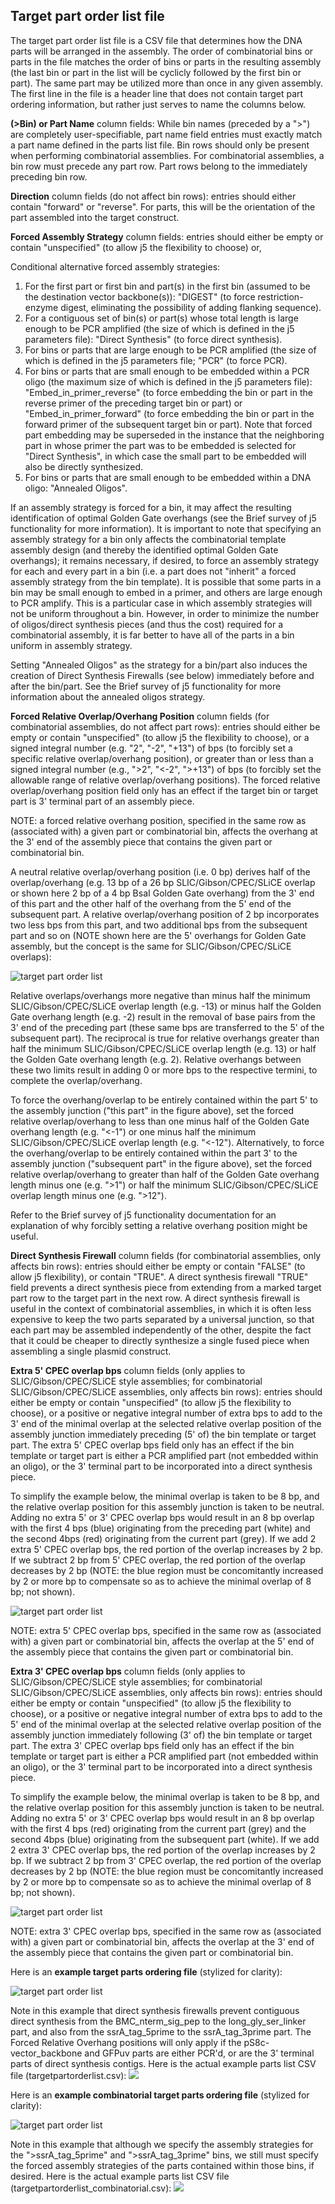 ## Target part order list file

The target part order list file is a CSV file that determines how the DNA parts will be arranged in the assembly. The order of combinatorial bins or parts in the file matches the order of bins or parts in the resulting assembly (the last bin or part in the list will be cyclicly followed by the first bin or part). The same part may be utilized more than once in any given assembly. The first line in the file is a header line that does not contain target part ordering information, but rather just serves to name the columns below.

**(>Bin) or Part Name** column fields:
While bin names (preceded by a ">") are completely user-specifiable, part name field entries must exactly match a part name defined in the parts list file. Bin rows should only be present when performing combinatorial assemblies. For combinatorial assemblies, a bin row must precede any part row. Part rows belong to the immediately preceding bin row. 

**Direction** column fields (do not affect bin rows):
entries should either contain "forward" or "reverse". For parts, this will be the orientation of the part assembled into the target construct.

**Forced Assembly Strategy** column fields:
entries should either be empty or contain "unspecified" (to allow j5 the flexibility to choose) or, 

Conditional alternative forced assembly strategies:
1) For the first part or first bin and part(s) in the first bin (assumed to be the destination vector backbone(s)): "DIGEST" (to force restriction-enzyme digest, eliminating the possibility of adding flanking sequence).
2) For a contiguous set of bin(s) or part(s) whose total length is large enough to be PCR amplified (the size of which is defined in the j5 parameters file): "Direct Synthesis" (to force direct synthesis).
3) For bins or parts that are large enough to be PCR amplified (the size of which is defined in the j5 parameters file; "PCR" (to force PCR).
4) For bins or parts that are small enough to be embedded within a PCR oligo (the maximum size of which is defined in the j5 parameters file): "Embed_in_primer_reverse" (to force embedding the bin or part in the reverse primer of the preceding target bin or part) or "Embed_in_primer_forward" (to force embedding the bin or part in the forward primer of the subsequent target bin or part). Note that forced part embedding may be superseded in the instance that the neighboring part in whose primer the part was to be embedded is selected for "Direct Synthesis", in which case the small part to be embedded will also be directly synthesized.
5) For bins or parts that are small enough to be embedded within a DNA oligo: "Annealed Oligos".

If an assembly strategy is forced for a bin, it may affect the resulting identification of optimal Golden Gate overhangs (see the Brief survey of j5 functionality for more information). It is important to note that specifying an assembly strategy for a bin only affects the combinatorial template assembly design (and thereby the identified optimal Golden Gate overhangs); it remains necessary, if desired, to force an assembly strategy for each and every part in a bin (i.e. a part does not "inherit" a forced assembly strategy from the bin template). It is possible that some parts in a bin may be small enough to embed in a primer, and others are large enough to PCR amplify. This is a particular case in which assembly strategies will not be uniform throughout a bin. However, in order to minimize the number of oligos/direct synthesis pieces (and thus the cost) required for a combinatorial assembly, it is far better to have all of the parts in a bin uniform in assembly strategy.

Setting "Annealed Oligos" as the strategy for a bin/part also induces the creation of Direct Synthesis Firewalls (see below) immediately before and after the bin/part. See the Brief survey of j5 functionality for more information about the annealed oligos strategy.

**Forced Relative Overlap/Overhang Position** column fields (for combinatorial assemblies, do not affect part rows):
entries should either be empty or contain "unspecified" (to allow j5 the flexibility to choose), or a signed integral number (e.g. "2", "-2", "+13") of bps (to forcibly set a specific relative overlap/overhang position), or greater than or less than a signed integral number (e.g., ">2", "<-2", ">+13") of bps (to forcibly set the allowable range of relative overlap/overhang positions). The forced relative overlap/overhang position field only has an effect if the target bin or target part is 3' terminal part of an assembly piece.

NOTE: a forced relative overhang position, specified in the same row as (associated with) a given part or combinatorial bin, affects the overhang at the 3' end of the assembly piece that contains the given part or combinatorial bin.

A neutral relative overlap/overhang position (i.e. 0 bp) derives half of the overlap/overhang (e.g. 13 bp of a 26 bp SLIC/Gibson/CPEC/SLiCE overlap or shown here 2 bp of a 4 bp BsaI Golden Gate overhang) from the 3' end of this part and the other half of the overhang from the 5' end of the subsequent part. A relative overlap/overhang position of 2 bp incorporates two less bps from this part, and two additional bps from the subsequent part and so on (NOTE shown here are the 5' overhangs for Golden Gate assembly, but the concept is the same for SLIC/Gibson/CPEC/SLiCE overlaps):

![target part order list](../../images/pastedImage98.png)

Relative overlaps/overhangs more negative than minus half the minimum SLIC/Gibson/CPEC/SLiCE overlap length (e.g. -13) or minus half the Golden Gate overhang length (e.g. -2) result in the removal of base pairs from the 3' end of the preceding part (these same bps are transferred to the 5' of the subsequent part). The reciprocal is true for relative overhangs greater than half the minimum SLIC/Gibson/CPEC/SLiCE overlap length (e.g. 13) or half the Golden Gate overhang length (e.g. 2). Relative overhangs between these two limits result in adding 0 or more bps to the respective termini, to complete the overlap/overhang.

To force the overhang/overlap to be entirely contained within the part 5' to the assembly junction ("this part" in the figure above), set the forced relative overlap/overhang to less than one minus half of the Golden Gate overhang length (e.g. "<-1") or one minus half the minimum SLIC/Gibson/CPEC/SLiCE overlap length (e.g. "<-12"). Alternatively, to force the overhang/overlap to be entirely contained within the part 3' to the assembly junction ("subsequent part" in the figure above), set the forced relative overlap/overhang to greater than half of the Golden Gate overhang length minus one  (e.g. ">1") or half the minimum SLIC/Gibson/CPEC/SLiCE overlap length minus one (e.g. ">12").

Refer to the Brief survey of j5 functionality documentation for an explanation of why forcibly setting a relative overhang position might be useful.

**Direct Synthesis Firewall** column fields (for combinatorial assemblies, only affects bin rows):
entries should either be empty or contain "FALSE" (to allow j5 flexibility), or contain "TRUE". A direct synthesis firewall "TRUE" field prevents a direct synthesis piece from extending from a marked target part row to the target part in the next row. A direct synthesis firewall is useful in the context of combinatorial assemblies, in which it is often less expensive to keep the two parts separated by a universal junction, so that each part may be assembled independently of the other, despite the fact that it could be cheaper to directly synthesize a single fused piece when assembling a single plasmid construct.

**Extra 5' CPEC overlap bps** column fields (only applies to SLIC/Gibson/CPEC/SLiCE style assemblies; for combinatorial SLIC/Gibson/CPEC/SLiCE assemblies, only affects bin rows):
entries should either be empty or contain "unspecified" (to allow j5 the flexibility to choose), or a positive or negative integral number of extra bps to add to the 3' end of the minimal overlap at the selected relative overlap position of the assembly junction immediately preceding (5' of) the bin template or target part. The extra 5' CPEC overlap bps field only has an effect if the bin template or target part is either a PCR amplified part (not embedded within an oligo), or the 3' terminal part to be incorporated into a direct synthesis piece.

To simplify the example below, the minimal overlap is taken to be 8 bp, and the relative overlap position for this assembly junction is taken to be neutral. Adding no extra 5' or 3' CPEC overlap bps would result in an 8 bp overlap with the first 4 bps (blue) originating from the preceding part (white) and the second 4bps (red) originating from the current part (grey). If we add 2 extra 5' CPEC overlap bps, the red portion of the overlap increases by 2 bp. If we subtract 2 bp from 5' CPEC overlap, the red portion of the overlap decreases by 2 bp (NOTE: the blue region must be concomitantly increased by 2 or more bp to compensate so as to achieve the minimal overlap of 8 bp; not shown). 

![target part order list](../../images/pastedImage105.png)

NOTE: extra 5' CPEC overlap bps, specified in the same row as (associated with) a given part or combinatorial bin, affects the overlap at the 5' end of the assembly piece that contains the given part or combinatorial bin.

**Extra 3' CPEC overlap bps** column fields (only applies to SLIC/Gibson/CPEC/SLiCE style assemblies; for combinatorial SLIC/Gibson/CPEC/SLiCE assemblies, only affects bin rows):
entries should either be empty or contain "unspecified" (to allow j5 the flexibility to choose), or a positive or negative integral number of extra bps to add to the 5' end of the minimal overlap at the selected relative overlap position of the assembly junction immediately following (3' of) the bin template or target part. The extra 3' CPEC overlap bps field only has an effect if the bin template or target part is either a PCR amplified part (not embedded within an oligo), or the 3' terminal part to be incorporated into a direct synthesis piece.

To simplify the example below, the minimal overlap is taken to be 8 bp, and the relative overlap position for this assembly junction is taken to be neutral. Adding no extra 5' or 3' CPEC overlap bps would result in an 8 bp overlap with the first 4 bps (red) originating from the current part (grey) and the second 4bps (blue) originating from the subsequent part (white). If we add 2 extra 3' CPEC overlap bps, the red portion of the overlap increases by 2 bp. If we subtract 2 bp from 3' CPEC overlap, the red portion of the overlap decreases by 2 bp (NOTE: the blue region must be concomitantly increased by 2 or more bp to compensate so as to achieve the minimal overlap of 8 bp; not shown). 

![target part order list](../../images/pastedImage106.png)

NOTE: extra 3' CPEC overlap bps, specified in the same row as (associated with) a given part or combinatorial bin, affects the overlap at the 3' end of the assembly piece that contains the given part or combinatorial bin.

Here is an **example target parts ordering file** (stylized for clarity):

![target part order list](../../images/pastedImage103.png)


Note in this example that direct synthesis firewalls prevent contiguous direct synthesis from the BMC_nterm_sig_pep to the long_gly_ser_linker part, and also from the ssrA_tag_5prime to the ssrA_tag_3prime part. The Forced Relative Overhang positions will only apply if the pS8c-vector_backbone and GFPuv parts are either PCR'd, or are the 3' terminal parts of direct synthesis contigs.
Here is the actual example parts list CSV file (targetpartorderlist.csv): 
[![](../../images/pageIcon.png)](../../documents/targetpartorderlist.csv)

Here is an **example combinatorial target parts ordering file** (stylized for clarity):

![target part order list](../../images/pastedImage102.png)


Note in this example that although we specify the assembly strategies for the ">ssrA_tag_5prime" and ">ssrA_tag_3prime" bins, we still must specify the forced assembly strategies of the parts contained within those bins, if desired.
Here is the actual example parts list CSV file (targetpartorderlist_combinatorial.csv):
[![](../../images/pageIcon.png)](../../documents/targetpartorderlist_c.csv)